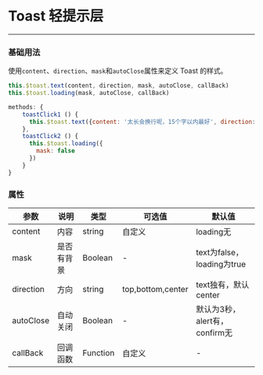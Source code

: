 # Toast 轻提示层
----
### 基础用法
使用```content```、```direction```、```mask```和```autoClose```属性来定义 Toast 的样式。
``` js
this.$toast.text(content, direction, mask, autoClose, callBack)
this.$toast.loading(mask, autoClose, callBack)

methods: {
    toastClick1 () {
      this.$toast.text({content: '太长会换行呢，15个字以内最好', direction: 'bottom', mask: true})
    },
    toastClick2 () {
      this.$toast.loading({
        mask: false
      })
    }
}
```

### 属性
| 参数      | 说明    | 类型      | 可选值       | 默认值   |
|---------- |-------- |---------- |-------------  |-------- |
| content     | 内容   | string  | 自定义 |  loading无   |
| mask   | 是否有背景   | Boolean    | - |   text为false，loading为true    |
| direction     | 方向   | string  | top,bottom,center |  text独有，默认center   |
| autoClose    | 自动关闭   | Boolean  | - |  默认为3秒，alert有，confirm无   |
| callBack     | 回调函数   | Function  | 自定义 | -  |

